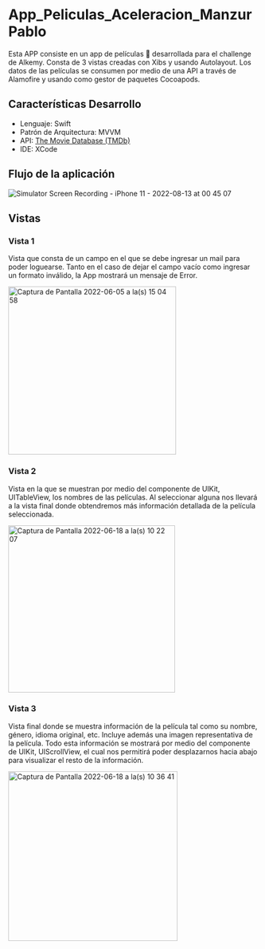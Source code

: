 # App_Peliculas_Aceleracion_ManzurPablo

Esta APP consiste en un app de películas 🎥 desarrollada para el challenge de Alkemy. Consta de 3 vistas creadas con Xibs y usando Autolayout.
Los datos de las películas se consumen por medio de una API a través de Alamofire y usando como gestor de paquetes Cocoapods.

## Características Desarrollo

- Lenguaje: Swift
-  Patrón de Arquitectura: MVVM
-  API: [The Movie Database (TMDb)](https://www.themoviedb.org)
-  IDE: XCode


## Flujo de la aplicación 


![Simulator Screen Recording - iPhone 11 - 2022-08-13 at 00 45 07](https://user-images.githubusercontent.com/69824165/184467298-7a7a9360-63c6-4fcb-8624-b10ea6d0f674.gif)



## Vistas

### Vista 1

Vista que consta de un campo en el que se debe ingresar un mail para poder loguearse. Tanto en el caso de dejar el campo vacío como ingresar un formato inválido, 
la App mostrará un mensaje de Error.

<img width="337" alt="Captura de Pantalla 2022-06-05 a la(s) 15 04 58" src="https://user-images.githubusercontent.com/69824165/172064353-e9b62710-ab49-4434-a4a2-8f4176a29728.png">


### Vista 2

Vista en la que se muestran por medio del componente de UIKit, UITableView, los nombres de las películas.
Al seleccionar alguna nos llevará a la vista final donde obtendremos más información detallada de la película seleccionada.


<img width="335" alt="Captura de Pantalla 2022-06-18 a la(s) 10 22 07" src="https://user-images.githubusercontent.com/69824165/174440165-e580d0d6-0efc-4924-ab06-2a20ebfdada3.png">




### Vista 3

Vista final donde se muestra información de la película tal como su nombre, género, idioma original, etc. Incluye además una imagen representativa
de la película. Todo esta información se mostrará por medio del componente de UIKit, UIScrollView, el cual nos permitirá poder desplazarnos hacia abajo
para visualizar el resto de la información.

<img width="340" alt="Captura de Pantalla 2022-06-18 a la(s) 10 36 41" src="https://user-images.githubusercontent.com/69824165/174440176-bcd7b0ea-b83a-4f65-a83a-5e248ad27c1a.png">




